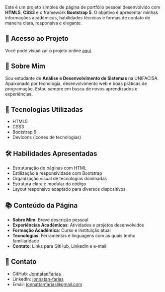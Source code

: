 Este é um projeto simples de página de portfólio pessoal desenvolvido com **HTML5**, **CSS3** e o framework **Bootstrap 5**. O objetivo é apresentar minhas informações acadêmicas, habilidades técnicas e formas de contato de maneira clara, responsiva e elegante.

## 🔗 Acesso ao Projeto

Você pode visualizar o projeto online [aqui](https://github.com/JonnatanFarias).

## 🧠 Sobre Mim

Sou estudante de **Análise e Desenvolvimento de Sistemas** na UNIFACISA. Apaixonado por tecnologia, desenvolvimento web e boas práticas de programação. Estou sempre em busca de novos aprendizados e experiências.

## 🧰 Tecnologias Utilizadas

- HTML5  
- CSS3  
- Bootstrap 5  
- DevIcons (ícones de tecnologias)  

## 🛠️ Habilidades Apresentadas

- Estruturação de páginas com HTML
- Estilização e responsividade com Bootstrap
- Organização visual de tecnologias dominadas
- Estrutura clara e modular do código
- Layout responsivo adaptado para diversos dispositivos

## 📚 Conteúdo da Página

- **Sobre Mim**: Breve descrição pessoal
- **Experiências Acadêmicas**: Atividades e projetos desenvolvidos
- **Formação Acadêmica**: Curso e instituição atual
- **Tecnologias**: Ferramentas e linguagens com as quais tenho familiaridade
- **Contato**: Links para GitHub, LinkedIn e e-mail

## 📩 Contato

- GitHub: [JonnatanFarias](https://github.com/JonnatanFarias)  
- LinkedIn: [jonnatan-farias](https://www.linkedin.com/in/jonnatan-farias/)  
- Email: jonnattanfarias@gmail.com
